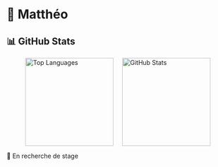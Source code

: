 # 👋 Matthéo

## 📊 GitHub Stats

<div style="display: flex; justify-content: center; gap: 20px; flex-wrap: wrap;">
  <img 
    src="https://github-readme-stats.vercel.app/api/top-langs/?username=Mattheo55&layout=compact&hide_border=true&bg_color=0d1117&title_color=78a9ff&text_color=f2f4f8&icon_color=78a9ff" 
    alt="Top Languages" 
    style="height: 200px;" 
  />
  <img 
    src="https://github-readme-stats.vercel.app/api?username=Mattheo55&show_icons=true&hide_border=true&bg_color=0d1117&title_color=78a9ff&text_color=f2f4f8&icon_color=78a9ff" 
    alt="GitHub Stats" 
    style="height: 200px;" 
  />
</div>

📌 En recherche de stage

